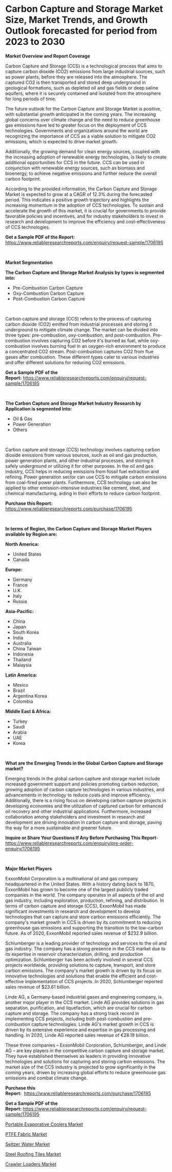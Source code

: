 <p><h1>Carbon Capture and Storage Market Size, Market Trends, and Growth Outlook forecasted for period from 2023 to 2030</h1></p><p><strong>Market Overview and Report Coverage</strong></p>
<p><p>Carbon Capture and Storage (CCS) is a technological process that aims to capture carbon dioxide (CO2) emissions from large industrial sources, such as power plants, before they are released into the atmosphere. The captured CO2 is then transported and stored deep underground in geological formations, such as depleted oil and gas fields or deep saline aquifers, where it is securely contained and isolated from the atmosphere for long periods of time.</p><p>The future outlook for the Carbon Capture and Storage Market is positive, with substantial growth anticipated in the coming years. The increasing global concerns over climate change and the need to reduce greenhouse gas emissions have led to greater focus on the deployment of CCS technologies. Governments and organizations around the world are recognizing the importance of CCS as a viable solution to mitigate CO2 emissions, which is expected to drive market growth.</p><p>Additionally, the growing demand for clean energy sources, coupled with the increasing adoption of renewable energy technologies, is likely to create additional opportunities for CCS in the future. CCS can be used in conjunction with renewable energy sources, such as biomass and bioenergy, to achieve negative emissions and further reduce the overall carbon footprint.</p><p>According to the provided information, the Carbon Capture and Storage Market is expected to grow at a CAGR of 12.3% during the forecasted period. This indicates a positive growth trajectory and highlights the increasing momentum in the adoption of CCS technologies. To sustain and accelerate the growth of this market, it is crucial for governments to provide favorable policies and incentives, and for industry stakeholders to invest in research and development to improve the efficiency and cost-effectiveness of CCS technologies.</p></p>
<p><strong>Get a Sample PDF of the Report:</strong> <a href="https://www.reliableresearchreports.com/enquiry/request-sample/1706195">https://www.reliableresearchreports.com/enquiry/request-sample/1706195</a></p>
<p>&nbsp;</p>
<p><strong>Market Segmentation</strong></p>
<p><strong>The Carbon Capture and Storage Market Analysis by types is segmented into:</strong></p>
<p><ul><li>Pre-Combustion Carbon Capture</li><li>Oxy-Combustion Carbon Capture</li><li>Post-Combustion Carbon Capture</li></ul></p>
<p>&nbsp;</p>
<p><p>Carbon capture and storage (CCS) refers to the process of capturing carbon dioxide (CO2) emitted from industrial processes and storing it underground to mitigate climate change. The market can be divided into three types: pre-combustion, oxy-combustion, and post-combustion. Pre-combustion involves capturing CO2 before it's burned as fuel, while oxy-combustion involves burning fuel in an oxygen-rich environment to produce a concentrated CO2 stream. Post-combustion captures CO2 from flue gases after combustion. These different types cater to various industries and offer different solutions for reducing CO2 emissions.</p></p>
<p><strong>Get a Sample PDF of the Report:</strong>&nbsp;<a href="https://www.reliableresearchreports.com/enquiry/request-sample/1706195">https://www.reliableresearchreports.com/enquiry/request-sample/1706195</a></p>
<p>&nbsp;</p>
<p><strong>The Carbon Capture and Storage Market Industry Research by Application is segmented into:</strong></p>
<p><ul><li>Oil & Gas</li><li>Power Generation</li><li>Others</li></ul></p>
<p>&nbsp;</p>
<p><p>Carbon capture and storage (CCS) technology involves capturing carbon dioxide emissions from various sources, such as oil and gas production, power generation plants, and other industrial processes, and storing it safely underground or utilizing it for other purposes. In the oil and gas industry, CCS helps in reducing emissions from fossil fuel extraction and refining. Power generation sector can use CCS to mitigate carbon emissions from coal-fired power plants. Furthermore, CCS technology can also be applied to other emission-intensive industries like cement, steel, and chemical manufacturing, aiding in their efforts to reduce carbon footprint.</p></p>
<p><strong>Purchase this Report:</strong>&nbsp; <a href="https://www.reliableresearchreports.com/purchase/1706195">https://www.reliableresearchreports.com/purchase/1706195</a></p>
<p>&nbsp;</p>
<p><strong>In terms of Region, the Carbon Capture and Storage Market Players available by Region are:</strong></p>
<p>
    <p> <strong> North America: </strong>
        <ul>
            <li>United States</li>
            <li>Canada</li>
        </ul>
        </p> 
    <p> <strong> Europe: </strong>
        <ul>
            <li>Germany</li>
            <li>France</li>
            <li>U.K.</li>
            <li>Italy</li>
            <li>Russia</li>
        </ul>
        </p> 
    <p> <strong> Asia-Pacific: </strong>
        <ul>
            <li>China</li>
            <li>Japan</li>
            <li>South Korea</li>
            <li>India</li>
            <li>Australia</li>
            <li>China Taiwan</li>
            <li>Indonesia</li>
            <li>Thailand</li>
            <li>Malaysia</li>
        </ul>
        </p> 
    <p> <strong> Latin America: </strong>
        <ul>
            <li>Mexico</li>
            <li>Brazil</li>
            <li>Argentina Korea</li>
            <li>Colombia</li>
        </ul>
        </p> 
    <p> <strong> Middle East & Africa: </strong>
        <ul>
            <li>Turkey</li>
            <li>Saudi</li>
            <li>Arabia</li>
            <li>UAE</li>
            <li>Korea</li>
        </ul>
    </p>
    </p>
<p>&nbsp;</p>
<p><strong>What are the Emerging Trends in the Global Carbon Capture and Storage market?</strong></p>
<p><p>Emerging trends in the global carbon capture and storage market include increased government support and policies promoting carbon reduction, growing adoption of carbon capture technologies in various industries, and advancements in technology to reduce costs and improve efficiency. Additionally, there is a rising focus on developing carbon capture projects in developing economies and the utilization of captured carbon for enhanced oil recovery and other industrial applications. Furthermore, increased collaboration among stakeholders and investment in research and development are driving innovation in carbon capture and storage, paving the way for a more sustainable and greener future.</p></p>
<p><strong>Inquire or Share Your Questions If Any Before Purchasing This Report</strong>- <a href="https://www.reliableresearchreports.com/enquiry/pre-order-enquiry/1706195">https://www.reliableresearchreports.com/enquiry/pre-order-enquiry/1706195</a></p>
<p>&nbsp;</p>
<p><strong>Major Market Players</strong></p>
<p><p>ExxonMobil Corporation is a multinational oil and gas company headquartered in the United States. With a history dating back to 1870, ExxonMobil has grown to become one of the largest publicly traded companies in the world. The company operates in all aspects of the oil and gas industry, including exploration, production, refining, and distribution. In terms of carbon capture and storage (CCS), ExxonMobil has made significant investments in research and development to develop technologies that can capture and store carbon emissions efficiently. The company's market growth in CCS is driven by its commitment to reducing greenhouse gas emissions and supporting the transition to the low-carbon future. As of 2020, ExxonMobil reported sales revenue of $232.9 billion.</p><p>Schlumberger is a leading provider of technology and services to the oil and gas industry. The company has a strong presence in the CCS market due to its expertise in reservoir characterization, drilling, and production optimization. Schlumberger has been actively involved in several CCS projects worldwide, providing solutions to capture, transport, and store carbon emissions. The company's market growth is driven by its focus on innovative technologies and solutions that enable the efficient and cost-effective implementation of CCS projects. In 2020, Schlumberger reported sales revenue of $23.61 billion.</p><p>Linde AG, a Germany-based industrial gases and engineering company, is another major player in the CCS market. Linde AG provides solutions in gas separation, purification, and liquefaction, which are crucial for carbon capture and storage. The company has a strong track record in implementing CCS projects, including both post-combustion and pre-combustion capture technologies. Linde AG's market growth in CCS is driven by its extensive experience and expertise in gas processing and handling. In 2020, Linde AG reported sales revenue of €28.19 billion.</p><p>These three companies – ExxonMobil Corporation, Schlumberger, and Linde AG – are key players in the competitive carbon capture and storage market. They have established themselves as leaders in providing innovative technologies and solutions for capturing and storing carbon emissions. The market size of the CCS industry is projected to grow significantly in the coming years, driven by increasing global efforts to reduce greenhouse gas emissions and combat climate change.</p></p>
<p><strong>Purchase this Report:</strong>&nbsp;&nbsp;<a href="https://www.reliableresearchreports.com/purchase/1706195">https://www.reliableresearchreports.com/purchase/1706195</a></p>
<p></p>
<p><strong>Get a Sample PDF of the Report:</strong>&nbsp;<a href="https://www.reliableresearchreports.com/enquiry/request-sample/1706195">https://www.reliableresearchreports.com/enquiry/request-sample/1706195</a></p>
<p><p><a href="https://medium.com/@the.strong.zer0/decoding-portable-evaporative-coolers-market-metrics-market-share-trends-and-growth-patterns-3a6a0c7ac57e">Portable Evaporative Coolers Market</a></p><p><a href="https://github.com/kipkeeva/Market-Research-Report-List-1/blob/main/ptfe-fabric-market.md">PTFE Fabric Market</a></p><p><a href="https://medium.com/@ashlybednar2023/seltzer-water-market-exploring-market-share-market-trends-and-future-growth-bdf05b26df9f">Seltzer Water Market</a></p><p><a href="https://github.com/provorikovar/Market-Research-Report-List-1/blob/main/steel-roofing-tiles-market.md">Steel Roofing Tiles Market</a></p><p><a href="https://medium.com/@hotspotelectronicsstore/crawler-loaders-market-analysis-and-sze-forecasted-for-period-from-2023-to-2030-c1e62f821d1c">Crawler Loaders Market</a></p></p>